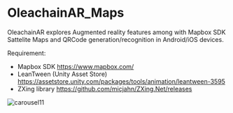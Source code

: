 # OleachainAR_Maps

 OleachainAR explores Augmented reality features among with Mapbox SDK Sattelite Maps and QRCode generation/recognition in Android/iOS devices.   

Requirement: 
- Mapbox SDK https://www.mapbox.com/
- LeanTween (Unity Asset Store) https://assetstore.unity.com/packages/tools/animation/leantween-3595
- ZXing library https://github.com/micjahn/ZXing.Net/releases

![carousel11](https://user-images.githubusercontent.com/21102697/213512322-ef50bc3d-8b60-4acb-a55d-4722e435ce85.png)
